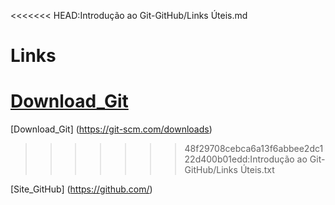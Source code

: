 <<<<<<< HEAD:Introdução ao Git-GitHub/Links Úteis.md
# Links

[Download_Git](https://git-scm.com/downloads) 
=======
[Download_Git] (https://git-scm.com/downloads) 
>>>>>>> 48f29708cebca6a13f6abbee2dc122d400b01edd:Introdução ao Git-GitHub/Links Úteis.txt

[Site_GitHub] (https://github.com/) 

